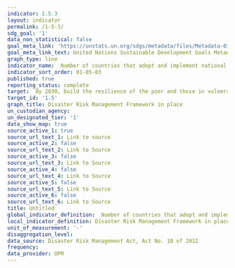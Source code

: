 ```yaml
---
indicator: 1.5.3
layout: indicator
permalink: /1-5-3/
sdg_goal: '1'
data_non_statistical: false
goal_meta_link: 'https://unstats.un.org/sdgs/metadata/files/Metadata-01-05-03.pdf'
goal_meta_link_text: United Nations Sustainable Development Goals Metadata
graph_type: line
indicator_name:  Number of countries that adopt and implement national disaster risk reduction strategies in line with the Sendai Framework for Disaster Risk Reduction 2015–2030
indicator_sort_order: 01-05-03
published: true
reporting_status: complete
target:  By 2030, build the resilience of the poor and those in vulnerable situations and reduce their exposure and vulnerability to climate-related extreme events and other economic, social and environmental shocks and disasters
target_id: '1.5'
graph_title: Disaster Risk Management Framework in place
un_custodian_agency: 
un_designated_tier: '1'
data_show_map: true
source_active_1: true
source_url_text_1: Link to source
source_active_2: false
source_url_text_2: Link to Source
source_active_3: false
source_url_text_3: Link to Source
source_active_4: false
source_url_text_4: Link to Source
source_active_5: false
source_url_text_5: Link to Source
source_active_6: false
source_url_text_6: Link to Source
title: Untitled
global_indicator_definition:  Number of countries that adopt and implement national disaster risk reduction strategies in line with the Sendai Framework for Disaster Risk Reduction 2015–2030
local_indicator_definition: Disaster Risk Management Framework in place
unit_of_measurement: '-'
disaggregation_level: 
data_source: Disaster Risk Management Act, Act No. 10 of 2012
frequency: 
data_provider: OPM
---
```

